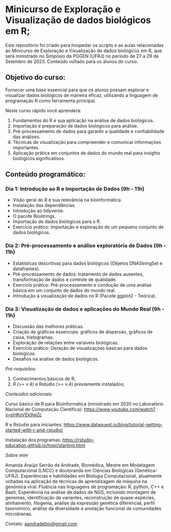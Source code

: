 # Minicurso de Exploração e Visualização de dados biológicos em R; 

Este repositório foi criado para hospedar os scripts e as aulas relacionadas ao Minicurso de Exploração e Visualização de dados biológicos em R, que será ministrado no Simpósio da PGGEN (UFRJ) no período de 27 a 29 de Setembro de 2023. Conteúdo voltado para os alunos do curso. 

## Objetivo do curso:
Fornecer uma base essencial para que os alunos possam explorar e visualizar dados biológicos de maneira eficaz, utilizando a linguagem de programação R como ferramenta principal.

Neste curso rápido você aprenderá:
1) Fundamentos do R e sua aplicação na análise de dados biológicos.
2) Importação e preparação de dados biológicos para análise.
3) Pré-processamento de dados para garantir a qualidade e confiabilidade das análises.
4) Técnicas de visualização para compreender e comunicar informações importantes.
5) Aplicação prática em conjuntos de dados do mundo real para insights biológicos significativos.

## Conteúdo programático:

### Dia 1: Introdução ao R e Importação de Dados (9h - 11h)

- Visão geral do R e sua relevância na bioinformática.
- Instalação das dependências.
- Introdução ao tidyverse.
- O pacote Biostrings.
- Importação de dados biológicos para o R.
- Exercício prático: Importação e exploração de um pequeno conjunto de dados biológicos.
  
### Dia 2: Pré-processamento e análise exploratória de Dados (9h - 11h)

- Estatísticas descritivas para dados biológicos (Objetos DNAStringSet e dataframes).
- Pré-processamento de dados: tratamento de dados ausentes, transformação de dados e controle de qualidade.
- Exercício prático: Pré-processamento e condução de uma análise básica em um conjunto de dados do mundo real.
- Introdução à visualização de dados no R (Pacote ggplot2 - Teórica).
  
### Dia 3: Visualização de dados e aplicações do Mundo Real (9h - 11h)

- Discussão das melhores práticas.
- Criação de gráficos essenciais: gráficos de dispersão, gráficos de caixa, histogramas.
- Exploração de relações entre variáveis biológicas.
- Exercício prático: Geração de visualizações básicas para dados biológicos.
- Desafios na análise de dados biológicos.

*Pré-requisitos:*

1) Conhecimentos básicos de R; 
2) R (>= v.4) e Rstudio (>= v.4) previamente instalados;

*Conteúdos adicionais:*

Curso básico de R para Bioinformática (ministrado em 2020 no Laboratório Nacional de Computação Científica): https://www.youtube.com/watch?v=pHKoVEk9wZc

R e Rstudio para iniciantes: https://www.dataquest.io/blog/tutorial-getting-started-with-r-and-rstudio/

Instalação dos programas: https://rstudio-education.github.io/hopr/starting.html

*Sobre mim*

Amanda Araújo Serrão de Andrade, Biomédica, Mestre em Modelagem Computacional (LNCC) e doutoranda em Ciências Biológicas (Genética- UFRJ). 
Experiências e habilidades em Biologia Computacional, atualmente voltadas na aplicação de técnicas de aprendizagem de máquina na genómica viral. 
Fluência nas linguagens de programação: R, python, C++ e Bash;
Experiência na análise de dados de NGS, incluindo montagem de genomas, identificação de variantes, reconstrução de quase-espécies, alinhamento, filogenia, análise da expressão genética diferencial, perfil taxonómico, análise da diversidade e anotação funcional de comunidades microbianas.

Contato: aandradebio@gmail.com
